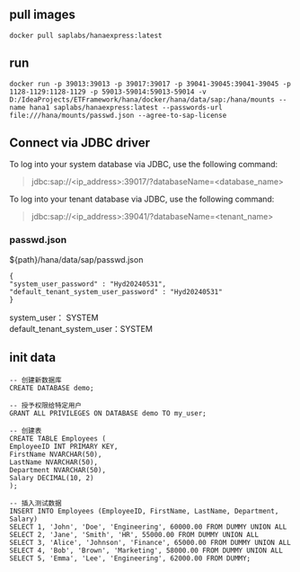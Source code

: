 ## pull images
```shell
docker pull saplabs/hanaexpress:latest

```

## run 

```shell
docker run -p 39013:39013 -p 39017:39017 -p 39041-39045:39041-39045 -p 1128-1129:1128-1129 -p 59013-59014:59013-59014 -v D:/IdeaProjects/ETFramework/hana/docker/hana/data/sap:/hana/mounts --name hana1 saplabs/hanaexpress:latest --passwords-url file:///hana/mounts/passwd.json --agree-to-sap-license

```

## Connect via JDBC driver

To log into your system database via JDBC, use the following command:

> jdbc:sap://<ip_address>:39017/?databaseName=<database_name>

To log into your tenant database via JDBC, use the following command:

> jdbc:sap://<ip_address>:39041/?databaseName=<tenant_name>



### passwd.json
${path}/hana/data/sap/passwd.json
```
{
"system_user_password" : "Hyd20240531",
"default_tenant_system_user_password" : "Hyd20240531"
}
```
system_user： SYSTEM  
default_tenant_system_user：SYSTEM


## init data
```
-- 创建新数据库
CREATE DATABASE demo;

-- 授予权限给特定用户
GRANT ALL PRIVILEGES ON DATABASE demo TO my_user;

-- 创建表
CREATE TABLE Employees (
EmployeeID INT PRIMARY KEY,
FirstName NVARCHAR(50),
LastName NVARCHAR(50),
Department NVARCHAR(50),
Salary DECIMAL(10, 2)
);

-- 插入测试数据
INSERT INTO Employees (EmployeeID, FirstName, LastName, Department, Salary)
SELECT 1, 'John', 'Doe', 'Engineering', 60000.00 FROM DUMMY UNION ALL
SELECT 2, 'Jane', 'Smith', 'HR', 55000.00 FROM DUMMY UNION ALL
SELECT 3, 'Alice', 'Johnson', 'Finance', 65000.00 FROM DUMMY UNION ALL
SELECT 4, 'Bob', 'Brown', 'Marketing', 58000.00 FROM DUMMY UNION ALL
SELECT 5, 'Emma', 'Lee', 'Engineering', 62000.00 FROM DUMMY;

```